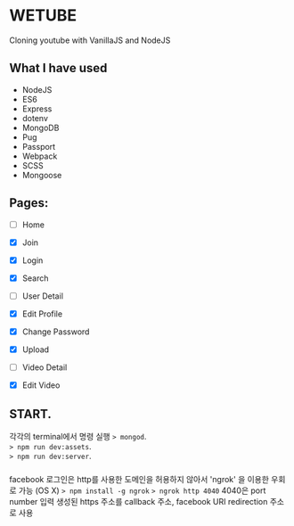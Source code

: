 # WETUBE

Cloning youtube with VanillaJS and NodeJS

## What I have used
- NodeJS 
- ES6
- Express
- dotenv
- MongoDB
- Pug
- Passport
- Webpack
- SCSS
- Mongoose


## Pages:

- [ ] Home
- [x] Join
- [x] Login
- [x] Search
- [ ] User Detail
- [x] Edit Profile
- [x] Change Password
- [x] Upload
- [ ] Video Detail
- [x] Edit Video


## START.  
각각의 terminal에서 명령 실행
```> mongod```.  
```> npm run dev:assets```.  
```> npm run dev:server```.  


###
facebook 로그인은 http를 사용한 도메인을 허용하지 않아서 'ngrok' 을 이용한 우회로 가능 (OS X)
```> npm install -g ngrok```
```> ngrok http 4040``` 4040은 port number 입력
생성된 https 주소를 callback 주소, facebook URI redirection 주소로 사용


